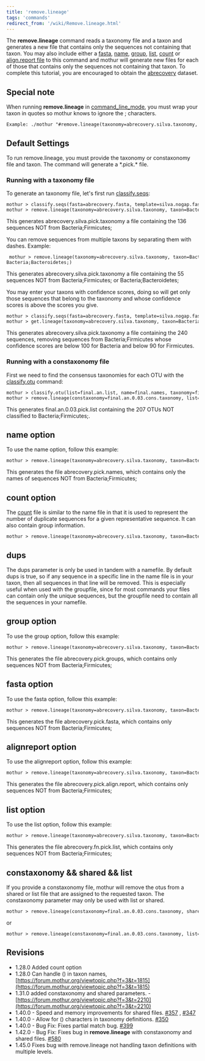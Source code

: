```yaml
---
title: 'remove.lineage'
tags: 'commands'
redirect_from: '/wiki/Remove.lineage.html'
---
```

The **remove.lineage** command reads a taxonomy
file and a taxon and generates a new file that contains only the
sequences not containing that taxon. You may also include either a [
fasta](/wiki/fasta_file), [ name](/wiki/name_file), [
group](/wiki/group_file), [ list](/wiki/list_file), [
count](/wiki/Count_File) or [align.report
file](/wiki/align.report_file) to this command and mothur will
generate new files for each of those that contains only the sequences
not containing that taxon. To complete this tutorial, you are encouraged
to obtain the [ abrecovery](https://mothur.s3.us-east-2.amazonaws.com/wiki/abrecovery.zip) dataset.


## Special note

When running **remove.lineage** in
[command\_line\_mode](/wiki/Command_line_mode), you must wrap your
taxon in quotes so mothur knows to ignore the ; characters.

    Example: ./mothur "#remove.lineage(taxonomy=abrecovery.silva.taxonomy, taxon='Bacteria;Firmicutes;');"

## Default Settings

To run remove.lineage, you must provide the taxonomy or constaxonomy
file and taxon. The command will generate a \*.pick.\* file.

### Running with a taxonomy file

To generate an taxonomy file, let's first run
[classify.seqs](/wiki/classify.seqs):

    mothur > classify.seqs(fasta=abrecovery.fasta, template=silva.nogap.fasta, taxonomy=silva.bacteria.silva.tax)
    mothur > remove.lineage(taxonomy=abrecovery.silva.taxonomy, taxon=Bacteria;Firmicutes;)

This generates abrecovery.silva.pick.taxonomy a file containing the 136
sequences NOT from Bacteria;Firmicutes;

You can remove sequences from multiple taxons by separating them with
dashes. Example:

     mothur > remove.lineage(taxonomy=abrecovery.silva.taxonomy, taxon=Bacteria;Firmicutes;-Bacteria;Bacteroidetes;)

This generates abrecovery.silva.pick.taxonomy a file containing the 55
sequences NOT from Bacteria;Firmicutes; or Bacteria;Bacteroidetes;

You may enter your taxons with confidence scores, doing so will get only
those sequences that belong to the taxonomy and whose confidence scores
is above the scores you give.

    mothur > classify.seqs(fasta=abrecovery.fasta, template=silva.nogap.fasta, taxonomy=silva.bacteria.silva.tax)
    mothur > get.lineage(taxonomy=abrecovery.silva.taxonomy, taxon=Bacteria(100);Firmicutes(90);)

This generates abrecovery.silva.pick.taxonomy a file containing the 240
sequences, removing sequences from Bacteria;Firmicutes whose confidence
scores are below 100 for Bacteria and below 90 for Firmicutes.

### Running with a constaxonomy file

First we need to find the consensus taxonomies for each OTU with the
[classify.otu](/wiki/classify.otu) command:

    mothur > classify.otu(list=final.an.list, name=final.names, taxonomy=final.taxonomy)
    mothur > remove.lineage(constaxonomy=final.an.0.03.cons.taxonomy, list=final.an.list, taxon='Bacteria(100);Firmicutes(100);', label=0.03)

This generates final.an.0.03.pick.list containing the 207 OTUs NOT
classified to Bacteria;Firmicutes;.

## name option

To use the name option, follow this example:

    mothur > remove.lineage(taxonomy=abrecovery.silva.taxonomy, taxon=Bacteria;Firmicutes;, name=abrecovery.names)

This generates the file abrecovery.pick.names, which contains only the
names of sequences NOT from Bacteria;Firmicutes;

## count option

The [ count](/wiki/Count_File) file is similar to the name file in
that it is used to represent the number of duplicate sequences for a
given representative sequence. It can also contain group information.

    mothur > remove.lineage(taxonomy=abrecovery.silva.taxonomy, taxon=Bacteria;Firmicutes;, count=abrecovery.count_table)

## dups

The dups parameter is only be used in tandem with a namefile. By default
dups is true, so if any sequence in a specific line in the name file is
in your taxon, then all sequences in that line will be removed. This is
especially useful when used with the groupfile, since for most commands
your files can contain only the unique sequences, but the groupfile need
to contain all the sequences in your namefile.

## group option

To use the group option, follow this example:

    mothur > remove.lineage(taxonomy=abrecovery.silva.taxonomy, taxon=Bacteria;Firmicutes;, group=abrecovery.groups)

This generates the file abrecovery.pick.groups, which contains only
sequences NOT from Bacteria;Firmicutes;

## fasta option

To use the fasta option, follow this example:

    mothur > remove.lineage(taxonomy=abrecovery.silva.taxonomy, taxon=Bacteria;Firmicutes;, fasta=abrecovery.fasta)

This generates the file abrecovery.pick.fasta, which contains only
sequences NOT from Bacteria;Firmicutes;

## alignreport option

To use the alignreport option, follow this example:

    mothur > remove.lineage(taxonomy=abrecovery.silva.taxonomy, taxon=Bacteria;Firmicutes;, alignreport=abrecovery.align.report)

This generates the file abrecovery.pick.align.report, which contains
only sequences NOT from Bacteria;Firmicutes;

## list option

To use the list option, follow this example:

    mothur > remove.lineage(taxonomy=abrecovery.silva.taxonomy, taxon=Bacteria;Firmicutes;, list=abrecovery.fn.list)

This generates the file abrecovery.fn.pick.list, which contains only
sequences NOT from Bacteria;Firmicutes;

## constaxonomy && shared && list

If you provide a constaxonomy file, mothur will remove the otus from a
shared or list file that are assigned to the requested taxon. The
constaxonomy parameter may only be used with list or shared.

    mothur > remove.lineage(constaxonomy=final.an.0.03.cons.taxonomy, shared=final.an.shared, taxon='Bacteria(100);Firmicutes(100);', label=0.03)

or

    mothur > remove.lineage(constaxonomy=final.an.0.03.cons.taxonomy, list=final.an.list, taxon='Bacteria(100);Firmicutes(100);', label=0.03)

## Revisions

-   1.28.0 Added count option
-   1.28.0 Can handle () in taxon names,
    [https://forum.mothur.org/viewtopic.php?f=3&t=1815](https://forum.mothur.org/viewtopic.php?f=3&t=1815)
-   1.31.0 added constaxonomy and shared parameters. -
    [https://forum.mothur.org/viewtopic.php?f=3&t=2210](https://forum.mothur.org/viewtopic.php?f=3&t=2210)
-   1.40.0 - Speed and memory improvements for shared files.
    [\#357](https://github.com/mothur/mothur/issues/357) ,
    [\#347](https://github.com/mothur/mothur/issues/347)
-   1.40.0 - Allow for () characters in taxonomy definitions.
    [\#350](https://github.com/mothur/mothur/issues/350)
-   1.40.0 - Bug Fix: Fixes partial match bug.
    [\#399](https://github.com/mothur/mothur/issues/399)
-   1.42.0 - Bug Fix: Fixes bug in **remove.lineage** with constaxonomy and
    shared files. [\#580](https://github.com/mothur/mothur/issues/580)
-   1.45.0 Fixes bug with remove.lineage not handling taxon definitions with multiple levels.

